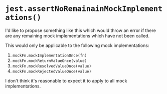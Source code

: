 # `jest.assertNoRemainainMockImplementations()`

I'd like to propose something like this which would throw an error if there are
any remaining mock implementations which have not been called.

This would only be applicable to the following mock implementations:

1. `mockFn.mockImplementationOnce(fn)`
2. `mockFn.mockReturnValueOnce(value)`
3. `mockFn.mockResolvedValueOnce(value)`
4. `mockFn.mockRejectedValueOnce(value)`

I don't think it's reasonable to expect it to apply to all mock implementations.
